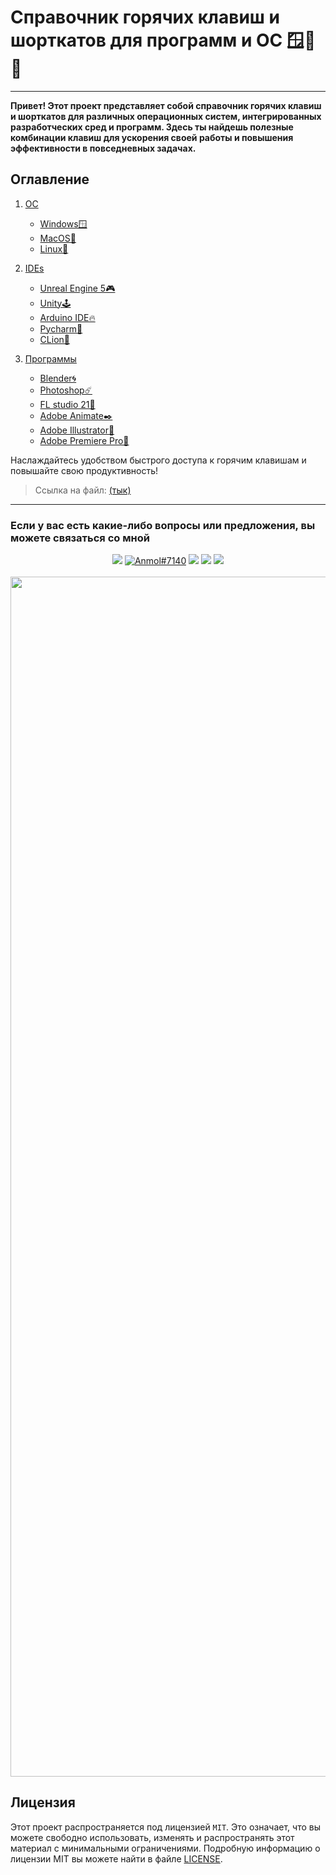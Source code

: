 # Справочник горячих клавиш и шорткатов для программ и ОС 🪟🍎🐧
___

__Привет! Этот проект представляет собой справочник горячих клавиш и шорткатов
для различных операционных систем, интегрированных разработческих сред
и программ. Здесь ты найдешь полезные комбинации клавиш для ускорения своей работы и повышения эффективности в повседневных задачах.__



## Оглавление

1. [ОС](#os)
    - [Windows🪟](#windows)
    - [MacOS🍎](#macos)
    - [Linux🐧](#linux)


2. [IDEs](#ide)
    - [Unreal Engine 5🎮](#unreal-engine-5)
    - [Unity🕹️](#unity)
    - [Arduino IDE🔥](#arduino)
    - [Pycharm🐍](#pycharm)
    - [CLion🔧](#clion)


3. [Программы](#programs)
    - [Blender🌀](#blender)
    - [Photoshop☄️](#photoshop)
    - [FL studio 21🍓](#fl-studio-21)
    - [Adobe Animate✒️](#adobe-animate)
    - [Adobe Illustrator🎨](#adobe-illustrator)
    - [Adobe Premiere Pro🎥](#adobe-premiere-pro)
   

Наслаждайтесь удобством быстрого доступа к горячим клавишам и повышайте свою продуктивность!


> Ссылка на файл: [(тык)](./HotKeys_ru.md)

___
### Если у вас есть какие-либо вопросы или предложения, вы можете связаться со мной

<div align="center">
<!--- --------------------------Contact and icons---------------------------------------- -->
  <a href="mailto:CodexCodeGeek@outlook.com"><img src="https://img.shields.io/badge/Gmail-d5d5d5?style=for-the-badge&logo=gmail&logoColor=0A0209" /></a>
  <a href="https://discord.com/users/1139606020935667712"><img src="https://img.shields.io/badge/Discord-d5d5d5?style=for-the-badge&logo=discord&logoColor=0A0209" alt="Anmol#7140" ></a>
  <!-- Добавлены иконки для дополнительных контактов -->
  <a href="https://www.facebook.com/61550483339339"><img src="https://img.shields.io/badge/Facebook-d5d5d5?style=for-the-badge&logo=facebook&logoColor=0A0209" /></a>
  <a href="https://twitter.com/GitKerMerBer"><img src="https://img.shields.io/badge/Twitter-d5d5d5?style=for-the-badge&logo=twitter&logoColor=0A0209" /></a>
  <a href="https://t.me/NOTWORKING1324241"><img src="https://img.shields.io/badge/Telegram-d5d5d5?style=for-the-badge&logo=telegram&logoColor=0A0209" /></a>
</div>
<br>

<img src="https://www.animatedimages.org/data/media/562/animated-line-image-0184.gif" width="1920" />

## Лицензия 

Этот проект распространяется под лицензией `MIT`. 
Это означает, что вы можете свободно использовать, изменять и распространять этот материал с минимальными ограничениями.
Подробную информацию о лицензии MIT вы можете найти в файле [LICENSE](./LICENSE).
